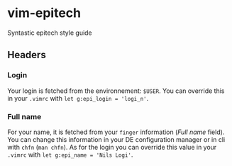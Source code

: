 vim-epitech
===========

Syntastic epitech style guide

## Headers

### Login

Your login is fetched from the environnement: ```$USER```. You can override this in your ```.vimrc``` with ```let g:epi_login = 'logi_n'```.

### Full name

For your name, it is fetched from your ```finger``` information (_Full name_ field). You can change this information in your DE configuration manager or in cli with ```chfn``` (```man chfn```). As for the login you can override this value in your ```.vimrc``` with ```let g:epi_name = 'Nils Logi'```.

